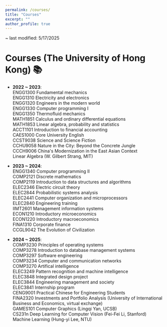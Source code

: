 ```yaml
---
permalink: /courses/
title: "Courses"
excerpt: ""
author_profile: true
---
```


~ last modified: 5/17/2025

# Courses (The University of Hong Kong) 📚

- **2022 ~ 2023**:  
  ENGG1300 Fundamental mechanics  
  ENGG1310 Electricity and electronics  
  ENGG1320 Engineers in the modern world  
  ENGG1330 Computer programming I  
  ENGG1350 Thermofluid mechanics  
  MATH1851 Calculus and ordinary differential equations  
  MATH1853 Linear algebra, probability and statistics  
  ACCT1101 Introduction to financial accounting  
  CAES1000 Core University English  
  CCST9038 Science and Science Fiction  
  CCHU9058 Nature in the City: Beyond the Concrete Jungle  
  CCCH9006 China's Modernization in the East Asian Context  
  Linear Algebra (W. Gilbert Strang, MIT)  

- **2023 ~ 2024**:  
  ENGG1340 Computer programming II  
  COMP2121 Discrete mathematics  
  COMP2119 Introduction to data structures and algorithms  
  ELEC2346 Electric circuit theory  
  ELEC2844 Probabilistic systems analysis  
  ELEC2441 Computer organization and microprocessors  
  ELEC2840 Engineering training  
  IIMT2601 Management information systems  
  ECON1210 Introductory microeconomics  
  ECON1220 Introductory macroeconomics  
  FINA1310 Corporate finance  
  CCGL9042 The Evolution of Civilization  

- **2024 ~ 2025**:  
  COMP3230 Principles of operating systems  
  COMP3278 Introduction to database management systems  
  COMP3297 Software engineering  
  COMP3234 Computer and communication networks  
  COMP3270 Artifical intelligence  
  ELEC3249 Pattern recognition and machine intelligence  
  ELEC3848 Integrated design project  
  ELEC3844 Engineering management and society  
  ELEC3841 Internship program  
  CENG9001 Practical Chinese for Engineering Students  
  FINA2320 Investments and Portfolio Analysis (University of International Business and Economics, virtual exchange)  
  GAMES101 Computer Graphics (Lingqi Yan, UCSB)  
  CS231n Deep Learning for Computer Vision (Fei-Fei Li, Stanford)  
  Machine Learning (Hung-yi Lee, NTU)  
